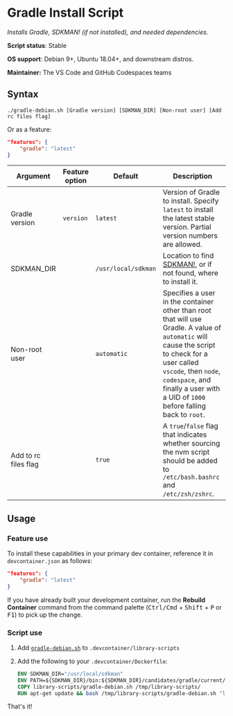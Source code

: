 # Gradle Install Script

*Installs Gradle, SDKMAN! (if not installed), and needed dependencies.*

**Script status**: Stable

**OS support**: Debian 9+, Ubuntu 18.04+, and downstream distros.

**Maintainer:** The VS Code and GitHub Codespaces teams

## Syntax

```text
./gradle-debian.sh [Gradle version] [SDKMAN_DIR] [Non-root user] [Add rc files flag]
```

Or as a feature:

```json
"features": {
    "gradle": "latest"
}
```

|Argument|Feature option|Default|Description|
|--------|--------------|-------|-----------|
|Gradle version|`version`|`latest`| Version of Gradle to install. Specify `latest` to install the latest stable version. Partial version numbers are allowed. |
|SDKMAN_DIR| |`/usr/local/sdkman`| Location to find [SDKMAN!](https://sdkman.io/), or if not found, where to install it. |
|Non-root user| |`automatic`| Specifies a user in the container other than root that will use Gradle. A value of `automatic` will cause the script to check for a user called `vscode`, then `node`, `codespace`, and finally a user with a UID of `1000` before falling back to `root`. |
| Add to rc files flag | | `true` | A `true`/`false` flag that indicates whether sourcing the nvm script should be added to `/etc/bash.bashrc` and `/etc/zsh/zshrc`. |

## Usage

### Feature use

To install these capabilities in your primary dev container, reference it in `devcontainer.json` as follows:

```json
"features": {
    "gradle": "latest"
}
```

If you have already built your development container, run the **Rebuild Container** command from the command palette (<kbd>Ctrl/Cmd</kbd> + <kbd>Shift</kbd> + <kbd>P</kbd> or <kbd>F1</kbd>) to pick up the change.

### Script use

1. Add [`gradle-debian.sh`](../gradle-debian.sh) to `.devcontainer/library-scripts`

2. Add the following to your `.devcontainer/Dockerfile`:

    ```Dockerfile
    ENV SDKMAN_DIR="/usr/local/sdkman"
    ENV PATH=${SDKMAN_DIR}/bin:${SDKMAN_DIR}/candidates/gradle/current/bin:${PATH}
    COPY library-scripts/gradle-debian.sh /tmp/library-scripts/
    RUN apt-get update && bash /tmp/library-scripts/gradle-debian.sh "latest" "${SDKMAN_DIR}"
    ```

That's it!
